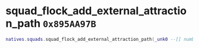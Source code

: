 # squad_flock_add_external_attraction_path `0x895AA97B`

```lua
natives.squads.squad_flock_add_external_attraction_path(_unk0 --[[ number ]], _unk1 --[[ number ]], _unk2 --[[ number ]], _unk3 --[[ number ]], _unk4 --[[ number ]], _unk5 --[[ number ]], _unk6 --[[ number ]])
```